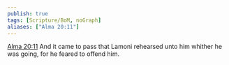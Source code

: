 ```yaml
---
publish: true
tags: [Scripture/BoM, noGraph]
aliases: ["Alma 20:11"]
---
```

[Alma 20:11](https://churchofjesuschrist.org/study/scriptures/bofm/alma/20?lang=eng&id=p11#p11) And it came to pass that Lamoni rehearsed unto him whither he was going, for he feared to offend him.
